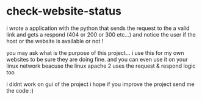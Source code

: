 # check-website-status
i wrote a application with the python that sends the request to the a valid link and gets a respond (404 or 200 or 300 etc...) and notice the user if the host or the website is available or not !

you may ask what is the purpose of this project...
i use this for my own websites to be sure they are doing fine.
and you can even use it on your linux network beacuse the linux apache 2 uses the request & respond logic too

i didnt work on gui of the project i hope if you improve the project send me the code :)
